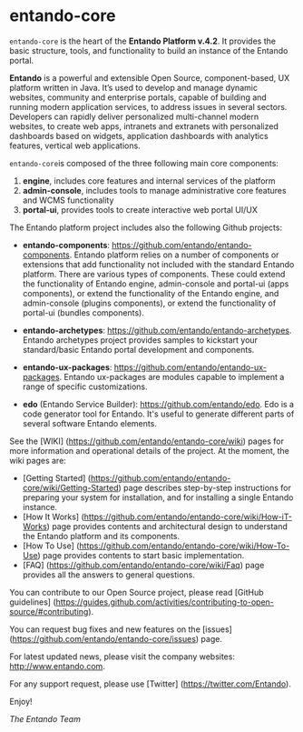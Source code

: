 entando-core
============

```entando-core``` is the heart of the **Entando Platform v.4.2**. 
It provides the basic structure, tools, and functionality to build an instance of the Entando portal.

**Entando** is a powerful and extensible Open Source, component-based, UX platform written in Java. It’s used to develop and manage dynamic websites, community and enterprise portals, capable of building and running modern application services, to address issues in several sectors. Developers can rapidly deliver personalized multi-channel modern websites, to create web apps, intranets and extranets with personalized dashboards based on widgets, application dashboards with analytics features, vertical web applications.	

```entando-core```is composed of the three following main core components:

1. **engine**, includes core features and internal services of the platform
2. **admin-console**, includes tools to manage administrative core features and WCMS functionality
3. **portal-ui**, provides tools to create interactive web portal UI/UX

The Entando platform project includes also the following Github projects:

* **entando-components**: https://github.com/entando/entando-components. Entando platform relies on a number of components or extensions that add functionality not included with the standard Entando platform. There are various types of components. These could extend the functionality of Entando engine, admin-console and portal-ui (apps components), or extend the functionality of the Entando engine, and admin-console (plugins components), or extend the functionality of portal-ui (bundles components).

* **entando-archetypes**: https://github.com/entando/entando-archetypes. Entando archetypes project provides samples to kickstart your standard/basic Entando portal development and components.

* **entando-ux-packages**: https://github.com/entando/entando-ux-packages. Entando ux-packages are modules capable to implement a range of specific customizations.

* **edo** (Entando Service Builder): https://github.com/entando/edo. Edo is a code generator tool for Entando. It's useful to generate different parts of several software Entando elements.

See the [WIKI] (https://github.com/entando/entando-core/wiki) pages for more information and operational details of the project. At the moment, the wiki pages are:

* [Getting Started] (https://github.com/entando/entando-core/wiki/Getting-Started) page describes step-by-step instructions for preparing your system for installation, and for installing a single Entando instance.
* [How It Works] (https://github.com/entando/entando-core/wiki/How-iT-Works) page provides contents and architectural design to understand the Entando platform and its components.
* [How To Use] (https://github.com/entando/entando-core/wiki/How-To-Use) page provides contents to start basic implementation.
* [FAQ] (https://github.com/entando/entando-core/wiki/Faq) page provides all the answers to general questions.

You can contribute to our Open Source project, please read [GitHub guidelines] (https://guides.github.com/activities/contributing-to-open-source/#contributing).

You can request bug fixes and new features on the [issues] (https://github.com/entando/entando-core/issues) page.

For latest updated news, please visit the company websites: http://www.entando.com.

For any support request, please use [Twitter] (https://twitter.com/Entando).

Enjoy!

*The Entando Team*




